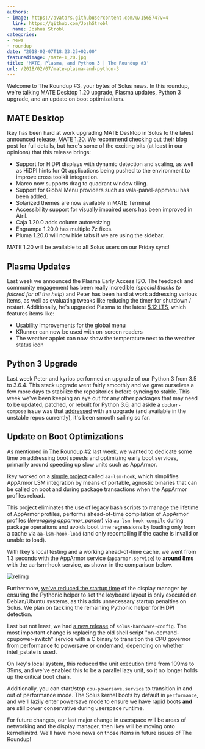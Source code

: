 ```yaml
---
authors:
- image: https://avatars.githubusercontent.com/u/156574?v=4
  link: https://github.com/JoshStrobl
  name: Joshua Strobl
categories:
- news
- roundup
date: "2018-02-07T18:23:25+02:00"
featuredimage: /mate-1_20.jpg
title: 'MATE, Plasma, and Python 3 | The Roundup #3'
url: /2018/02/07/mate-plasma-and-python-3
---
```


Welcome to The Roundup #3, your bytes of Solus news. In this roundup, we're talking MATE Desktop 1.20 upgrade, Plasma updates, Python 3 upgrade, and an update on boot optimizations.
<!--more-->

## MATE Desktop

Ikey has been hard at work upgrading MATE Desktop in Solus to the latest announced release, [MATE 1.20](https://mate-desktop.org/blog/2018-02-07-mate-1-20-released/). We recommend checking out their blog post for full details, but here's some of the exciting bits (at least in our opinions) that this release brings:

- Support for HiDPI displays with dynamic detection and scaling, as well as HiDPI hints for Qt applications being pushed to the environment to improve cross toolkit integration.
- Marco now supports drag to quadrant window tiling.
- Support for Global Menu providers such as vala-panel-appmenu has been added.
- Solarized themes are now available in MATE Terminal
- Accessibility support for visually impaired users has been improved in Atril.
- Caja 1.20.0 adds column autoresizing
- Engrampa 1.20.0 has multiple 7z fixes.
- Pluma 1.20.0 will now hide tabs if we are using the sidebar.

MATE 1.20 will be available to **all** Solus users on our Friday sync!

## Plasma Updates

Last week we announced the Plasma Early Access ISO. The feedback and community engagement has been really incredible (*special thanks to folcred for all the help*) and Peter has been hard at work addressing various items, as well as evaluating tweaks like reducing the timer for shutdown / restart. Additionally, he's upgraded Plasma to the latest [5.12 LTS](https://www.kde.org/announcements/plasma-5.12.0.php), which features items like:

- Usability improvements for the global menu
- KRunner can now be used with on-screen readers
- The weather applet can now show the temperature next to the weather status icon

## Python 3 Upgrade

Last week Peter and kyrios performed an upgrade of our Python 3 from 3.5 to 3.6.4. This stack upgrade went fairly smoothly and we gave ourselves a few more days to stabilize the repositories before syncing to stable. This week we've been keeping an eye out for any other packages that may need to be updated, patched, or rebuilt for Python 3.6, and aside a `docker-compose` issue was that [addressed](https://dev.solus-project.com/T5753) with an upgrade (and available in the unstable repos currently), it's been smooth sailing so far.

## Update on Boot Optimizations

As mentioned in [The Roundup #2](/2018/01/30/upgrades-cleanups-and-optimizations) last week, we wanted to dedicate some time on addressing boot speeds and optimizing early boot services, primarily around speeding up slow units such as AppArmor.

Ikey worked on a [simple project](https://github.com/solus-project/aa-lsm-hook) called `aa-lsm-hook`, which simplifies AppArmor LSM integration by means of portable, agnostic binaries that can be called on boot and during package transactions when the AppArmor profiles reload.

This project eliminates the use of legacy bash scripts to manage the lifetime of AppArmor profiles, performs ahead-of-time compilation of AppArmor profiles (*leveraging apparmor_parser*) via `aa-lsm-hook-compile` during package operations and avoids boot time regressions by loading only from a cache via `aa-lsm-hook-load` (and only recompiling if the cache is invalid or unable to load).

With Ikey's local testing and a working ahead-of-time cache, we went from 1.3 seconds with the AppArmor service (`apparmor.service`) to **around 8ms** with the aa-lsm-hook service, as shown in the comparison below.

![relimg](aa-lsm-hook-comparison.png)

Furthermore, [we've reduced the startup time](https://github.com/linuxmint/slick-greeter/commit/ef83fca41562884cad61059975e4e56a10f5a1a3) of the display manager by ensuring the Pythonic helper to set the keyboard layout is only executed on Debian/Ubuntu systems, as this adds unnecessary startup penalties on Solus. We plan on tackling the remaining Pythonic helper for HiDPI detection.

Last but not least, we had [a new release](https://github.com/solus-project/solus-hardware-config/releases/tag/v15) of `solus-hardware-config`. The most important change is replacing the old shell script "on-demand-cpupower-switch" service with a C binary to transition the CPU governor from performance to powersave or ondemand, depending on whether intel_pstate is used.

On Ikey's local system, this reduced the unit execution time from 109ms to 39ms, and we've enabled this to be a parallel lazy unit, so it no longer holds up the critical boot chain.

Additionally, you can start/stop `cpu-powersave.service` to transition in and out of performance mode. The Solus kernel boots by default in `performance`, and we'll lazily enter powersave mode to ensure we have rapid boots **and** are still power conservative during userspace runtime.

For future changes, our last major change in userspace will be areas of networking and the display manager, then Ikey will be moving onto kernel/initrd. We'll have more news on those items in future issues of The Roundup!